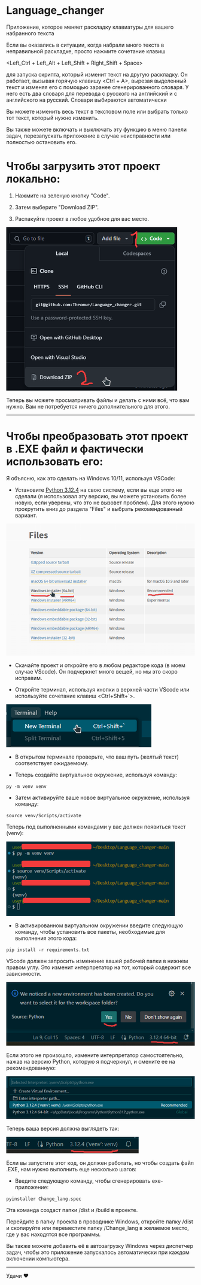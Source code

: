 # Language_changer

Приложение, которое меняет раскладку клавиатуры для вашего набранного текста

Если вы оказались в ситуации, когда набрали много текста в неправильной раскладке, просто нажмите сочетание клавиш

<Left_Ctrl + Left_Alt + Left_Shift + Right_Shift + Space>

для запуска скрипта, который изменит текст на другую раскладку. Он работает, вызывая горячую клавишу <Ctrl + A>, вырезая выделенный текст и изменяя его с помощью заранее сгенерированного словаря. У него есть два словаря для перевода с русского на английский и с английского на русский. Словари выбираются автоматически

Вы можете изменить весь текст в текстовом поле или выбрать только тот текст, который нужно изменить.

Вы также можете включать и выключать эту функцию в меню панели задач, перезапускать приложение в случае неисправности или полностью остановить его.

# Чтобы загрузить этот проект локально:

1. Нажмите на зеленую кнопку "Code".

2. Затем выберите "Download ZIP".

3. Распакуйте проект в любое удобное для вас место.

![](https://github.com/Theomur/Language_changer/blob/main/Readme%20images/ZIP.png)

Теперь вы можете просматривать файлы и делать с ними всё, что вам нужно. Вам не потребуется ничего дополнительного для этого.

---

# Чтобы преобразовать этот проект в .EXE файл и фактически использовать его:

 Я объясню, как это сделать на Windows 10/11, используя VSCode:

- Установите [Python 3.12.4](https://www.python.org/downloads/release/python-3124/) на свою систему, если вы еще этого не сделали (я использовал эту версию, вы можете установить более новую, если уверены, что это не вызовет проблем). Для этого нужно прокрутить вниз до раздела "Files" и выбрать рекомендованный вариант.

<img title="" src="https://github.com/Theomur/Language_changer/blob/main/Readme%20images/Python.png" alt="" width="520">

- Скачайте проект и откройте его в любом редакторе кода (в моем случае VScode). Он подчеркнет много вещей, но мы это скоро исправим.

- Откройте терминал, используя кнопки в верхней части VScode или используйте сочетание клавиш <Ctrl+Shift+`>.

![](https://github.com/Theomur/Language_changer/blob/main/Readme%20images/Terminal.png)

- В открытом терминале проверьте, что ваш путь (желтый текст) соответствует ожидаемому.

- Теперь создайте виртуальное окружение, используя команду:

```shell
py -m venv venv
```

- Затем активируйте ваше новое виртуальное окружение, используя команду:

```shell
source venv/Scripts/activate
```

Теперь под выполненными командами у вас должен появиться текст (venv):

<img title="" src="https://github.com/Theomur/Language_changer/blob/main/Readme%20images/VENV.png" alt="" width="451">

- В активированном виртуальном окружении введите следующую команду, чтобы установить все пакеты, необходимые для выполнения этого кода:

```shell
pip install -r requirements.txt
```

VScode должен запросить изменение вашей рабочей папки в нижнем правом углу. Это изменит интерпретатор на тот, который содержит все зависимости.

![](https://github.com/Theomur/Language_changer/blob/main/Readme%20images/PIP%20install.png)

Если этого не произошло, измените интерпретатор самостоятельно, нажав на версию Python, которую я подчеркнул, и смените ее на рекомендованную:

![](https://github.com/Theomur/Language_changer/blob/main/Readme%20images/PIP%20install%20but%20no.png)

Теперь ваша версия должна выглядеть так:

![](https://github.com/Theomur/Language_changer/blob/main/Readme%20images/PY%20venv.png)

Если вы запустите этот код, он должен работать, но чтобы создать файл .EXE, нам нужно выполнить еще несколько шагов:

- Введите следующую команду, чтобы сгенерировать exe-приложение:

```shell
pyinstaller Change_lang.spec
```

Эта команда создаст папки /dist и /build в проекте.

Перейдите в папку проекта в проводнике Windows, откройте папку /dist и скопируйте или переместите папку /Change_lang в желаемое место, где у вас находятся все программы.

Вы также можете добавить её в автозагрузку Windows через диспетчер задач, чтобы это приложение запускалось автоматически при каждом включении компьютера.

---

Удачи ❤️
